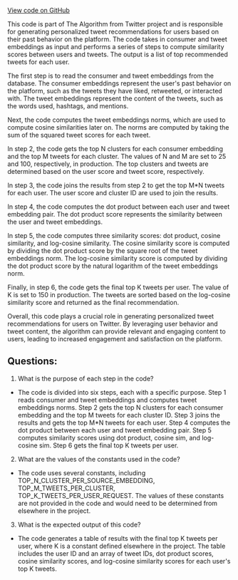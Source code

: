 [View code on GitHub](https://github.com/misbahsy/the-algorithm/src/scala/com/twitter/simclusters_v2/scio/bq_generation/sql/tweets_ann.sql)

This code is part of The Algorithm from Twitter project and is responsible for generating personalized tweet recommendations for users based on their past behavior on the platform. The code takes in consumer and tweet embeddings as input and performs a series of steps to compute similarity scores between users and tweets. The output is a list of top recommended tweets for each user.

The first step is to read the consumer and tweet embeddings from the database. The consumer embeddings represent the user's past behavior on the platform, such as the tweets they have liked, retweeted, or interacted with. The tweet embeddings represent the content of the tweets, such as the words used, hashtags, and mentions.

Next, the code computes the tweet embeddings norms, which are used to compute cosine similarities later on. The norms are computed by taking the sum of the squared tweet scores for each tweet.

In step 2, the code gets the top N clusters for each consumer embedding and the top M tweets for each cluster. The values of N and M are set to 25 and 100, respectively, in production. The top clusters and tweets are determined based on the user score and tweet score, respectively.

In step 3, the code joins the results from step 2 to get the top M*N tweets for each user. The user score and cluster ID are used to join the results.

In step 4, the code computes the dot product between each user and tweet embedding pair. The dot product score represents the similarity between the user and tweet embeddings.

In step 5, the code computes three similarity scores: dot product, cosine similarity, and log-cosine similarity. The cosine similarity score is computed by dividing the dot product score by the square root of the tweet embeddings norm. The log-cosine similarity score is computed by dividing the dot product score by the natural logarithm of the tweet embeddings norm.

Finally, in step 6, the code gets the final top K tweets per user. The value of K is set to 150 in production. The tweets are sorted based on the log-cosine similarity score and returned as the final recommendation.

Overall, this code plays a crucial role in generating personalized tweet recommendations for users on Twitter. By leveraging user behavior and tweet content, the algorithm can provide relevant and engaging content to users, leading to increased engagement and satisfaction on the platform.
## Questions: 
 1. What is the purpose of each step in the code?
- The code is divided into six steps, each with a specific purpose. Step 1 reads consumer and tweet embeddings and computes tweet embeddings norms. Step 2 gets the top N clusters for each consumer embedding and the top M tweets for each cluster ID. Step 3 joins the results and gets the top M*N tweets for each user. Step 4 computes the dot product between each user and tweet embedding pair. Step 5 computes similarity scores using dot product, cosine sim, and log-cosine sim. Step 6 gets the final top K tweets per user.

2. What are the values of the constants used in the code?
- The code uses several constants, including TOP_N_CLUSTER_PER_SOURCE_EMBEDDING, TOP_M_TWEETS_PER_CLUSTER, TOP_K_TWEETS_PER_USER_REQUEST. The values of these constants are not provided in the code and would need to be determined from elsewhere in the project.

3. What is the expected output of this code?
- The code generates a table of results with the final top K tweets per user, where K is a constant defined elsewhere in the project. The table includes the user ID and an array of tweet IDs, dot product scores, cosine similarity scores, and log-cosine similarity scores for each user's top K tweets.